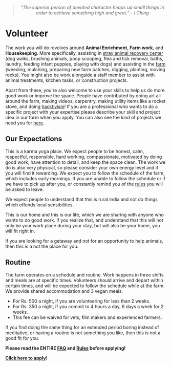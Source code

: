 <!--

Title: Volunteer

-->

> <center><i>“The superior person of devoted character heaps up small things in order to achieve something high and great.” – I Ching</i></center>

<div class="youtube-player" data-id="dJL3PWM6Dng"></div>

Volunteer
=========

<!--
We provide accomodation and 3 vegan meals in exchange for 36 hours of work every week. You work 6 hours for 6 days and get one day off each week. The day you arrive is your first day off. We ask for a minimum 2 week commitment. If for any reason you can't commit to this, and want a flexible schedule you will need to pay Rs. 500 per night to cover your accomodation and meals.
-->

The work you will do revolves around **Animal Enrichment**, **Farm work**, and **Housekeeping**. More specifically, assisting in [stray animal recovery center](/?p=recovery) (dog walks, brushing animals, poop scooping, flea and tick removal, baths, laundry, feeding infant puppies, playing with dogs) and assisting in the [farm](/?p=farm) (weeding, mulching, preparing new farm patches, digging, planting, moving rocks). You might also be work alongside a staff member to assist with animal treatments, kitchen tasks, or construction projects.

Apart from these, you're also welcome to use your skills to help us do more good work or improve the space. People have contributed by doing art all around the farm, making videos, carpentry, making utility items like a rocket stove, and doing [hacktivism](/?p=hacktivism)! If you are a professional who wants to do a specific project with your expertise please describe your skill and project idea in our form when you apply. You can also see the kind of projects we need you for [here](https://www.idealist.org/en/nonprofit/6fa432fe6a2343a58e4050fea0d85a3f-peepal-farm-dharamsala).

Our Expectations
---------

This is a karma yoga place. We expect people to be honest, calm, respectful, responsible, hard working, compassionate, motivated by doing good work, have attention to detail, and keep the space clean. The work we do is also very physical, so please consider your own energy level and if you will find it rewarding. We expect you to follow the schedule of the farm, which includes early mornings. If you are unable to follow the schedule or if we have to pick up after you, or constantly remind you of the [rules](/?p=rules) you will be asked to leave.

We expect people to understand that this is rural India and not do things which offends local sensibilities.

This is our home and this is our life, which we are sharing with anyone who wants to do good work. If you realize that, and understand that this will not only be your work place during your stay, but will also be your home, you will fit right in.

If you are looking for a getaway and not for an opportunity to help animals, then this is a not the place for you.

Routine
-----------
The farm operates on a schedule and routine. Work happens in three shifts and meals are at specific times. Volunteers should arrive and depart within certain times, and will be expected to follow the schedule while at the farm. We provide shared accommodation and 3 vegan meals. 

* For Rs. 500 a night, if you are volunteering for less than 2 weeks.
* For Rs. 350 a night, if you commit to 4 hours a day, 6 days a week for 2 weeks.
* This fee can be waived for vets, film makers and experienced farmers.

If you find doing the same thing for an extended period boring instead of meditative, or having a routine is not something you like, then this is not a good fit for you.

**Please read the ENTIRE [FAQ](/?p=faq) and [Rules](/?p=rules) before applying!**

**[Click here to apply](http://goo.gl/forms/OfgsmbFF4Iu7eagS2)!** 

<!--

[teaching kids in the village](/?p=village), and

why do it, what to expect, our expecations!

-->
